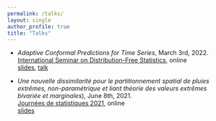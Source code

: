 ```yaml
---
permalink: /talks/
layout: single
author_profile: true
title: "Talks"
---
```


- *Adaptive Conformal Predictions for Time Series*, March 3rd, 2022.  
[International Seminar on Distribution-Free Statistics](https://sites.google.com/view/isdfs/home), online  
[slides](http://mzaffran.github.io/assets/files/Talks/ACP_TS_ISDFS.pdf), [talk](https://www.youtube.com/watch?v=Yuxu9aUpVi0)

- *Une nouvelle dissimilarité pour le partitionnement spatial de pluies extrêmes, non-paramétrique et liant théorie des valeurs extrêmes bivariée et marginales*), June 8th, 2021.  
[Journées de statistiques 2021](https://jds2021.sciencesconf.org/), online  
[slides](http://mzaffran.github.io/assets/files/Talks/JdS_210608.pdf)

